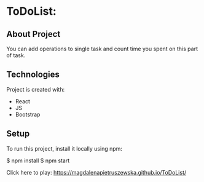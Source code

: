 # ToDoList:

## About Project 
You can add operations to single task and count time you spent on this part of task.

## Technologies
Project is created with:
* React
* JS
* Bootstrap

## Setup
To run this project, install it locally using npm:

$ npm install
$ npm start



Click here to play: https://magdalenapietruszewska.github.io/ToDoList/


